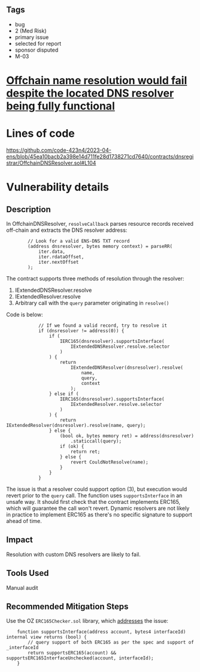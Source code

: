 ## Tags

- bug
- 2 (Med Risk)
- primary issue
- selected for report
- sponsor disputed
- M-03

# [Offchain name resolution would fail despite the located DNS resolver being fully functional](https://github.com/code-423n4/2023-04-ens-findings/issues/256) 

# Lines of code

https://github.com/code-423n4/2023-04-ens/blob/45ea10bacb2a398e14d711fe28d1738271cd7640/contracts/dnsregistrar/OffchainDNSResolver.sol#L104


# Vulnerability details

## Description

In OffchainDNSResolver, `resolveCallback` parses resource  records received off-chain and extracts the DNS resolver address:
```
		// Look for a valid ENS-DNS TXT record
		(address dnsresolver, bytes memory context) = parseRR(
			iter.data,
			iter.rdataOffset,
			iter.nextOffset
		);
```

The contract supports three methods of resolution through the resolver:
1. IExtendedDNSResolver.resolve
2. IExtendedResolver.resolve
3. Arbitrary call with the `query` parameter originating in `resolve()`

Code is below:
```
            // If we found a valid record, try to resolve it
            if (dnsresolver != address(0)) {
                if (
                    IERC165(dnsresolver).supportsInterface(
                        IExtendedDNSResolver.resolve.selector
                    )
                ) {
                    return
                        IExtendedDNSResolver(dnsresolver).resolve(
                            name,
                            query,
                            context
                        );
                } else if (
                    IERC165(dnsresolver).supportsInterface(
                        IExtendedResolver.resolve.selector
                    )
                ) {
                    return IExtendedResolver(dnsresolver).resolve(name, query);
                } else {
                    (bool ok, bytes memory ret) = address(dnsresolver)
                        .staticcall(query);
                    if (ok) {
                        return ret;
                    } else {
                        revert CouldNotResolve(name);
                    }
                }
            }
```

The issue is that a resolver could support option (3), but execution would revert prior to the `query` call. The function uses `supportsInterface` in an unsafe way. It should first check that the contract implements ERC165, which will guarantee the call won't revert. Dynamic resolvers are not likely in practice to implement ERC165 as there's no specific signature to support ahead of time.

## Impact

Resolution with custom DNS resolvers are likely to fail.

## Tools Used

Manual audit

## Recommended Mitigation Steps

Use the OZ `ERC165Checker.sol` library, which [addresses](https://github.com/OpenZeppelin/openzeppelin-contracts/blob/f959d7e4e6ee0b022b41e5b644c79369869d8411/contracts/utils/introspection/ERC165Checker.sol#L36) the issue:
```
    function supportsInterface(address account, bytes4 interfaceId) internal view returns (bool) {
        // query support of both ERC165 as per the spec and support of _interfaceId
        return supportsERC165(account) && supportsERC165InterfaceUnchecked(account, interfaceId);
    }
```